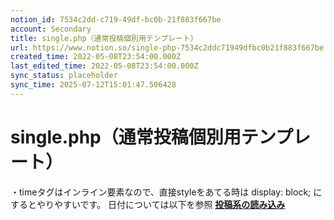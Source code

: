 ```yaml
---
notion_id: 7534c2dd-c719-49df-bc0b-21f883f667be
account: Secondary
title: single.php（通常投稿個別用テンプレート）
url: https://www.notion.so/single-php-7534c2ddc71949dfbc0b21f883f667be
created_time: 2022-05-08T23:54:00.000Z
last_edited_time: 2022-05-08T23:54:00.000Z
sync_status: placeholder
sync_time: 2025-07-12T15:01:47.506428
---
```

# single.php（通常投稿個別用テンプレート）

・timeタグはインライン要素なので、直接styleをあてる時は display: block; にするとやりやすいです。
日付については以下を参照
[**投稿系の読み込み**](/51981ce599da4d8a9ea8e95ca55f63ad)